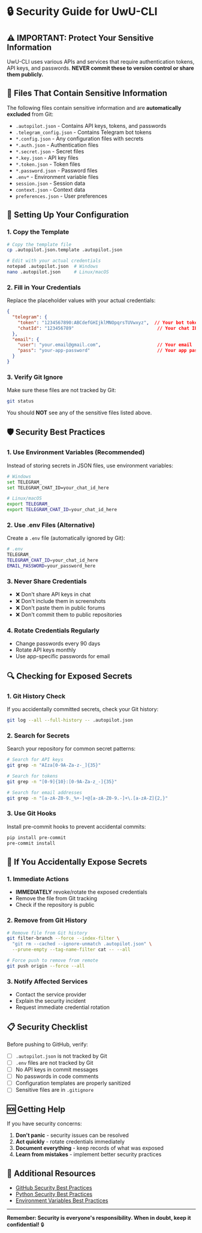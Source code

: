 # 🔒 Security Guide for UwU-CLI

## ⚠️ IMPORTANT: Protect Your Sensitive Information

UwU-CLI uses various APIs and services that require authentication tokens, API keys, and passwords. **NEVER commit these to version control or share them publicly.**

## 🚨 Files That Contain Sensitive Information

The following files contain sensitive information and are **automatically excluded** from Git:

- `.autopilot.json` - Contains API keys, tokens, and passwords
- `.telegram_config.json` - Contains Telegram bot tokens
- `*.config.json` - Any configuration files with secrets
- `*.auth.json` - Authentication files
- `*.secret.json` - Secret files
- `*.key.json` - API key files
- `*.token.json` - Token files
- `*.password.json` - Password files
- `.env*` - Environment variable files
- `session.json` - Session data
- `context.json` - Context data
- `preferences.json` - User preferences

## 🔐 Setting Up Your Configuration

### 1. Copy the Template
```bash
# Copy the template file
cp .autopilot.json.template .autopilot.json

# Edit with your actual credentials
notepad .autopilot.json  # Windows
nano .autopilot.json     # Linux/macOS
```

### 2. Fill in Your Credentials
Replace the placeholder values with your actual credentials:

```json
{
  "telegram": {
    "token": "1234567890:ABCdefGHIjklMNOpqrsTUVwxyz",  // Your bot token
    "chatId": "123456789"                               // Your chat ID
  },
  "email": {
    "user": "your.email@gmail.com",                     // Your email
    "pass": "your-app-password"                         // Your app password
  }
}
```

### 3. Verify Git Ignore
Make sure these files are not tracked by Git:

```bash
git status
```

You should **NOT** see any of the sensitive files listed above.

## 🛡️ Security Best Practices

### 1. Use Environment Variables (Recommended)
Instead of storing secrets in JSON files, use environment variables:

```bash
# Windows
set TELEGRAM_
set TELEGRAM_CHAT_ID=your_chat_id_here

# Linux/macOS
export TELEGRAM_
export TELEGRAM_CHAT_ID=your_chat_id_here
```

### 2. Use .env Files (Alternative)
Create a `.env` file (automatically ignored by Git):

```bash
# .env
TELEGRAM_
TELEGRAM_CHAT_ID=your_chat_id_here
EMAIL_PASSWORD=your_password_here
```

### 3. Never Share Credentials
- ❌ Don't share API keys in chat
- ❌ Don't include them in screenshots
- ❌ Don't paste them in public forums
- ❌ Don't commit them to public repositories

### 4. Rotate Credentials Regularly
- Change passwords every 90 days
- Rotate API keys monthly
- Use app-specific passwords for email

## 🔍 Checking for Exposed Secrets

### 1. Git History Check
If you accidentally committed secrets, check your Git history:

```bash
git log --all --full-history -- .autopilot.json
```

### 2. Search for Secrets
Search your repository for common secret patterns:

```bash
# Search for API keys
git grep -n "AIza[0-9A-Za-z-_]{35}"

# Search for tokens
git grep -n "[0-9]{10}:[0-9A-Za-z_-]{35}"

# Search for email addresses
git grep -n "[a-zA-Z0-9._%+-]+@[a-zA-Z0-9.-]+\.[a-zA-Z]{2,}"
```

### 3. Use Git Hooks
Install pre-commit hooks to prevent accidental commits:

```bash
pip install pre-commit
pre-commit install
```

## 🚨 If You Accidentally Expose Secrets

### 1. Immediate Actions
- **IMMEDIATELY** revoke/rotate the exposed credentials
- Remove the file from Git tracking
- Check if the repository is public

### 2. Remove from Git History
```bash
# Remove file from Git history
git filter-branch --force --index-filter \
  "git rm --cached --ignore-unmatch .autopilot.json" \
  --prune-empty --tag-name-filter cat -- --all

# Force push to remove from remote
git push origin --force --all
```

### 3. Notify Affected Services
- Contact the service provider
- Explain the security incident
- Request immediate credential rotation

## 📋 Security Checklist

Before pushing to GitHub, verify:

- [ ] `.autopilot.json` is not tracked by Git
- [ ] `.env` files are not tracked by Git
- [ ] No API keys in commit messages
- [ ] No passwords in code comments
- [ ] Configuration templates are properly sanitized
- [ ] Sensitive files are in `.gitignore`

## 🆘 Getting Help

If you have security concerns:

1. **Don't panic** - security issues can be resolved
2. **Act quickly** - rotate credentials immediately
3. **Document everything** - keep records of what was exposed
4. **Learn from mistakes** - implement better security practices

## 🔗 Additional Resources

- [GitHub Security Best Practices](https://docs.github.com/en/github/security)
- [Python Security Best Practices](https://docs.python-guide.org/security/)
- [Environment Variables Best Practices](https://12factor.net/config)

---

**Remember: Security is everyone's responsibility. When in doubt, keep it confidential!** 🔒 